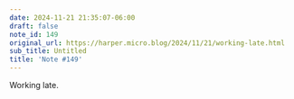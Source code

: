 ```yaml
---
date: 2024-11-21 21:35:07-06:00
draft: false
note_id: 149
original_url: https://harper.micro.blog/2024/11/21/working-late.html
sub_title: Untitled
title: 'Note #149'
---
```


Working late.
